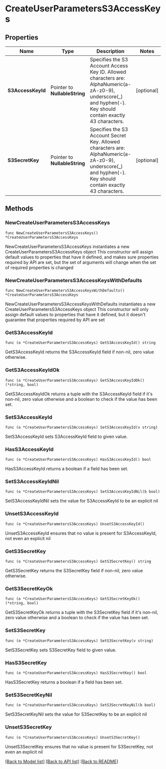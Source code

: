 # CreateUserParametersS3AccessKeys

## Properties

Name | Type | Description | Notes
------------ | ------------- | ------------- | -------------
**S3AccessKeyId** | Pointer to **NullableString** | Specifies the S3 Account Access Key ID. Allowed characters are: AlphaNumeric(a-zA-z0-9), underscore(_) and hyphen(-). Key should contain exactly 43 characters. | [optional] 
**S3SecretKey** | Pointer to **NullableString** | Specifies the S3 Account Secret Key. Allowed characters are: AlphaNumeric(a-zA-z0-9), underscore(_) and hyphen(-). Key should contain exactly 43 characters. | [optional] 

## Methods

### NewCreateUserParametersS3AccessKeys

`func NewCreateUserParametersS3AccessKeys() *CreateUserParametersS3AccessKeys`

NewCreateUserParametersS3AccessKeys instantiates a new CreateUserParametersS3AccessKeys object
This constructor will assign default values to properties that have it defined,
and makes sure properties required by API are set, but the set of arguments
will change when the set of required properties is changed

### NewCreateUserParametersS3AccessKeysWithDefaults

`func NewCreateUserParametersS3AccessKeysWithDefaults() *CreateUserParametersS3AccessKeys`

NewCreateUserParametersS3AccessKeysWithDefaults instantiates a new CreateUserParametersS3AccessKeys object
This constructor will only assign default values to properties that have it defined,
but it doesn't guarantee that properties required by API are set

### GetS3AccessKeyId

`func (o *CreateUserParametersS3AccessKeys) GetS3AccessKeyId() string`

GetS3AccessKeyId returns the S3AccessKeyId field if non-nil, zero value otherwise.

### GetS3AccessKeyIdOk

`func (o *CreateUserParametersS3AccessKeys) GetS3AccessKeyIdOk() (*string, bool)`

GetS3AccessKeyIdOk returns a tuple with the S3AccessKeyId field if it's non-nil, zero value otherwise
and a boolean to check if the value has been set.

### SetS3AccessKeyId

`func (o *CreateUserParametersS3AccessKeys) SetS3AccessKeyId(v string)`

SetS3AccessKeyId sets S3AccessKeyId field to given value.

### HasS3AccessKeyId

`func (o *CreateUserParametersS3AccessKeys) HasS3AccessKeyId() bool`

HasS3AccessKeyId returns a boolean if a field has been set.

### SetS3AccessKeyIdNil

`func (o *CreateUserParametersS3AccessKeys) SetS3AccessKeyIdNil(b bool)`

 SetS3AccessKeyIdNil sets the value for S3AccessKeyId to be an explicit nil

### UnsetS3AccessKeyId
`func (o *CreateUserParametersS3AccessKeys) UnsetS3AccessKeyId()`

UnsetS3AccessKeyId ensures that no value is present for S3AccessKeyId, not even an explicit nil
### GetS3SecretKey

`func (o *CreateUserParametersS3AccessKeys) GetS3SecretKey() string`

GetS3SecretKey returns the S3SecretKey field if non-nil, zero value otherwise.

### GetS3SecretKeyOk

`func (o *CreateUserParametersS3AccessKeys) GetS3SecretKeyOk() (*string, bool)`

GetS3SecretKeyOk returns a tuple with the S3SecretKey field if it's non-nil, zero value otherwise
and a boolean to check if the value has been set.

### SetS3SecretKey

`func (o *CreateUserParametersS3AccessKeys) SetS3SecretKey(v string)`

SetS3SecretKey sets S3SecretKey field to given value.

### HasS3SecretKey

`func (o *CreateUserParametersS3AccessKeys) HasS3SecretKey() bool`

HasS3SecretKey returns a boolean if a field has been set.

### SetS3SecretKeyNil

`func (o *CreateUserParametersS3AccessKeys) SetS3SecretKeyNil(b bool)`

 SetS3SecretKeyNil sets the value for S3SecretKey to be an explicit nil

### UnsetS3SecretKey
`func (o *CreateUserParametersS3AccessKeys) UnsetS3SecretKey()`

UnsetS3SecretKey ensures that no value is present for S3SecretKey, not even an explicit nil

[[Back to Model list]](../README.md#documentation-for-models) [[Back to API list]](../README.md#documentation-for-api-endpoints) [[Back to README]](../README.md)


